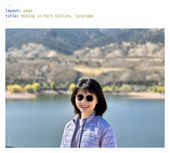 ```yaml
---
layout: page
title: Hiking in Fort Collins, Colorado
---
```



<img src="/img/IMG_1227.jpg" alt="" width="600">
<img src="/img/IMG_1236.jpg" alt="" width="600">
<img src="/img/IMG_1237.jpg" alt="" width="600">
<img src="/img/IMG_1226.jpg" alt="" width="600">
<img src="/img/IMG_0916.jpg" alt="" width="600">
<img src="/img/IMG_0904.jpg" alt="" width="600">
